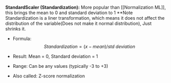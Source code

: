 **StandardScaler (Standardization):**
More popular than [[Normalization ML]], this brings the mean to 0 and standard deviation to 1
**Note Standardization is a liner transformation, which means it does not affect the distribution of the variable(Does not make it normal distribution), Just shrinks it.

- Formula: 
$$
Standardization = (x - mean) / std\ deviation
$$

- Result: Mean = 0, Standard deviation = 1
- Range: Can be any values (typically -3 to +3)
- Also called: Z-score normalization